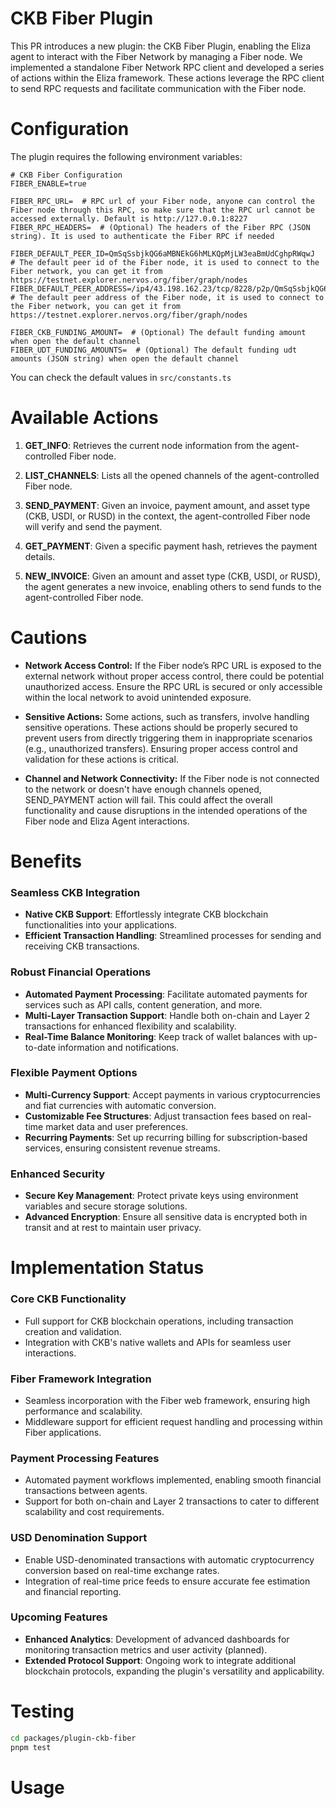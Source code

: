 # CKB Fiber Plugin
This PR introduces a new plugin: the CKB Fiber Plugin, enabling the Eliza agent to interact with the Fiber Network by managing a Fiber node. We implemented a standalone Fiber Network RPC client and developed a series of actions within the Eliza framework. These actions leverage the RPC client to send RPC requests and facilitate communication with the Fiber node.

# Configuration
The plugin requires the following environment variables:
``` env
# CKB Fiber Configuration
FIBER_ENABLE=true

FIBER_RPC_URL=  # RPC url of your Fiber node, anyone can control the Fiber node through this RPC, so make sure that the RPC url cannot be accessed externally. Default is http://127.0.0.1:8227
FIBER_RPC_HEADERS=  # (Optional) The headers of the Fiber RPC (JSON string). It is used to authenticate the Fiber RPC if needed

FIBER_DEFAULT_PEER_ID=QmSqSsbjkQG6aMBNEkG6hMLKQpMjLW3eaBmUdCghpRWqwJ  # The default peer id of the Fiber node, it is used to connect to the Fiber network, you can get it from https://testnet.explorer.nervos.org/fiber/graph/nodes
FIBER_DEFAULT_PEER_ADDRESS=/ip4/43.198.162.23/tcp/8228/p2p/QmSqSsbjkQG6aMBNEkG6hMLKQpMjLW3eaBmUdCghpRWqwJ  # The default peer address of the Fiber node, it is used to connect to the Fiber network, you can get it from https://testnet.explorer.nervos.org/fiber/graph/nodes

FIBER_CKB_FUNDING_AMOUNT=  # (Optional) The default funding amount when open the default channel
FIBER_UDT_FUNDING_AMOUNTS=  # (Optional) The default funding udt amounts (JSON string) when open the default channel
```
You can check the default values in `src/constants.ts`

# Available Actions

1. **GET_INFO**: Retrieves the current node information from the agent-controlled Fiber node.

2. **LIST_CHANNELS**: Lists all the opened channels of the agent-controlled Fiber node.

3. **SEND_PAYMENT**: Given an invoice, payment amount, and asset type (CKB, USDI, or RUSD) in the context, the agent-controlled Fiber node will verify and send the payment.

4. **GET_PAYMENT**: Given a specific payment hash, retrieves the payment details.

5. **NEW_INVOICE**: Given an amount and asset type (CKB, USDI, or RUSD), the agent generates a new invoice, enabling others to send funds to the agent-controlled Fiber node.

# Cautions
- **Network Access Control:** If the Fiber node’s RPC URL is exposed to the external network without proper access control, there could be potential unauthorized access. Ensure the RPC URL is secured or only accessible within the local network to avoid unintended exposure.

- **Sensitive Actions:** Some actions, such as transfers, involve handling sensitive operations. These actions should be properly secured to prevent users from directly triggering them in inappropriate scenarios (e.g., unauthorized transfers). Ensuring proper access control and validation for these actions is critical.

- **Channel and Network Connectivity:** If the Fiber node is not connected to the network or doesn't have enough channels opened, SEND_PAYMENT action will fail. This could affect the overall functionality and cause disruptions in the intended operations of the Fiber node and Eliza Agent interactions.

# Benefits

### Seamless CKB Integration

- **Native CKB Support**: Effortlessly integrate CKB blockchain functionalities into your applications.
- **Efficient Transaction Handling**: Streamlined processes for sending and receiving CKB transactions.

### Robust Financial Operations

- **Automated Payment Processing**: Facilitate automated payments for services such as API calls, content generation, and more.
- **Multi-Layer Transaction Support**: Handle both on-chain and Layer 2 transactions for enhanced flexibility and scalability.
- **Real-Time Balance Monitoring**: Keep track of wallet balances with up-to-date information and notifications.

### Flexible Payment Options

- **Multi-Currency Support**: Accept payments in various cryptocurrencies and fiat currencies with automatic conversion.
- **Customizable Fee Structures**: Adjust transaction fees based on real-time market data and user preferences.
- **Recurring Payments**: Set up recurring billing for subscription-based services, ensuring consistent revenue streams.

### Enhanced Security

- **Secure Key Management**: Protect private keys using environment variables and secure storage solutions.
- **Advanced Encryption**: Ensure all sensitive data is encrypted both in transit and at rest to maintain user privacy.

# Implementation Status

### Core CKB Functionality

- Full support for CKB blockchain operations, including transaction creation and validation.
- Integration with CKB's native wallets and APIs for seamless user interactions.

### Fiber Framework Integration

- Seamless incorporation with the Fiber web framework, ensuring high performance and scalability.
- Middleware support for efficient request handling and processing within Fiber applications.

### Payment Processing Features

- Automated payment workflows implemented, enabling smooth financial transactions between agents.
- Support for both on-chain and Layer 2 transactions to cater to different scalability and cost requirements.

### USD Denomination Support

- Enable USD-denominated transactions with automatic cryptocurrency conversion based on real-time exchange rates.
- Integration of real-time price feeds to ensure accurate fee estimation and financial reporting.

### Upcoming Features

- **Enhanced Analytics**: Development of advanced dashboards for monitoring transaction metrics and user activity (planned).
- **Extended Protocol Support**: Ongoing work to integrate additional blockchain protocols, expanding the plugin's versatility and applicability.

<!--
- [x] **Payment Actions:** Implement actions to send and receive payments using the Fiber Network.
- [ ] **Channel Management:** Implement actions to manage channels, including opening, closing, and updating channels.
- [ ] **CKB functionality:** Implement actions to interact with CKB, such as querying balances, sending CKB transactions, and managing UDTs.
- [ ] **Payment History:** Implement actions to retrieve payment history and details for the agent-controlled Fiber node.
- [ ] **Authorization and Access Control:** Because some actions involve sensitive operations, implementing proper authorization and access control mechanisms is essential.
-->

# Testing
``` bash
cd packages/plugin-ckb-fiber
pnpm test
```

# Usage
